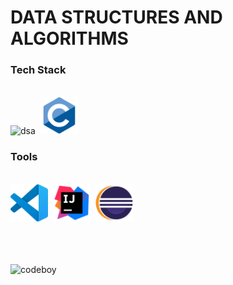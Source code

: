 # DATA STRUCTURES AND ALGORITHMS

### Tech Stack
<br>
<div align="left">
  <img src="https://github.com/Professor-codes/DSA-PER-DAY/assets/126326997/2f625001-865a-4ba3-9303-b9d12eca9400" title="dsa" alt="dsa" width="60" height="60"/>&nbsp;
  <img src="https://github.com/devicons/devicon/blob/master/icons/c/c-original.svg" title="c" alt="c" width="60" height="60"/>&nbsp;
  
</div>



### Tools
<br>
<div align="left">
    <img src="https://github.com/devicons/devicon/blob/master/icons/vscode/vscode-original.svg" title="vscode" alt="vscode" width="60" height="60"/>&nbsp;
    <img src="https://github.com/devicons/devicon/blob/master/icons/intellij/intellij-original.svg" title="intellij" alt="intellij" width="60" height="60"/>&nbsp;
   <img src="https://github.com/devicons/devicon/blob/master/icons/eclipse/eclipse-original.svg" title="eclipse" alt="eclipse" width="60" height="60"/>&nbsp;
</div>

<br>
<br>
<br>

![codeboy](https://github.com/Professor-codes/DSA-PER-DAY/assets/126326997/6f68ea08-68b4-45cc-b126-629323ced5d9)





